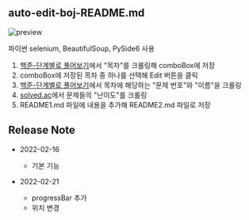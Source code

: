## auto-edit-boj-README.md

![preview](https://i.imgur.com/iqmtoCt.png)

파이썬 selenium, BeautifulSoup, PySide6 사용

1. [백준-단계별로 풀어보기](https://www.acmicpc.net/step)에서 "목차"를 크롤링해 comboBox에 저장
2. comboBox에 저장된 목차 중 하나를 선택해 Edit 버튼을 클릭
3. [백준-단계별로 풀어보기](https://www.acmicpc.net/step)에서 목차에 해당하는 "문제 번호"와 "이름"을 크롤링
4. [solved.ac](https://solved.ac/)에서 문제들의 "난이도"를 크롤링
5. README1.md 파일에 내용을 추가해 README2.md 파일로 저장

## Release Note

* 2022-02-16
  * 기본 기능

* 2022-02-21
  * progressBar 추가
  * 위치 변경
